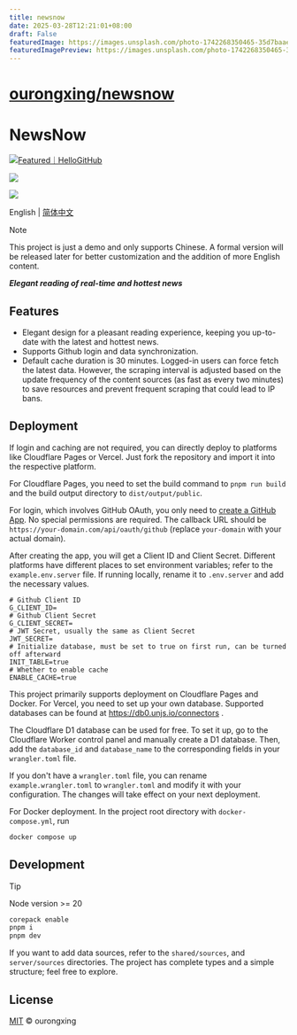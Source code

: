 ```yaml
---
title: newsnow
date: 2025-03-28T12:21:01+08:00
draft: False
featuredImage: https://images.unsplash.com/photo-1742268350465-35d7baae61fa?ixid=M3w0NjAwMjJ8MHwxfHJhbmRvbXx8fHx8fHx8fDE3NDMxMzU2NTV8&ixlib=rb-4.0.3
featuredImagePreview: https://images.unsplash.com/photo-1742268350465-35d7baae61fa?ixid=M3w0NjAwMjJ8MHwxfHJhbmRvbXx8fHx8fHx8fDE3NDMxMzU2NTV8&ixlib=rb-4.0.3
---
```


# [ourongxing/newsnow](https://github.com/ourongxing/newsnow)

# NewsNow
<a href="https://hellogithub.com/repository/c2978695e74a423189e9ca2543ab3b36" target="_blank"><img src="https://api.hellogithub.com/v1/widgets/recommend.svg?rid=c2978695e74a423189e9ca2543ab3b36&claim_uid=SMJiFwlsKCkWf89&theme=small" alt="Featured｜HelloGitHub" /></a>

![](screenshots/preview-1.png)

![](screenshots/preview-2.png)

English | [简体中文](README.zh-CN.md)

> [!NOTE]
> This project is just a demo and only supports Chinese. A formal version will be released later for better customization and the addition of more English content.

***Elegant reading of real-time and hottest news***

## Features
- Elegant design for a pleasant reading experience, keeping you up-to-date with the latest and hottest news.
- Supports Github login and data synchronization.
- Default cache duration is 30 minutes. Logged-in users can force fetch the latest data. However, the scraping interval is adjusted based on the update frequency of the content sources (as fast as every two minutes) to save resources and prevent frequent scraping that could lead to IP bans.

## Deployment

If login and caching are not required, you can directly deploy to platforms like Cloudflare Pages or Vercel. Just fork the repository and import it into the respective platform.

For Cloudflare Pages, you need to set the build command to `pnpm run build` and the build output directory to `dist/output/public`.

For login, which involves GitHub OAuth, you only need to [create a GitHub App](https://github.com/settings/applications/new). No special permissions are required. The callback URL should be `https://your-domain.com/api/oauth/github` (replace `your-domain` with your actual domain).

After creating the app, you will get a Client ID and Client Secret. Different platforms have different places to set environment variables; refer to the `example.env.server` file. If running locally, rename it to `.env.server` and add the necessary values.

```env
# Github Client ID
G_CLIENT_ID=
# Github Client Secret
G_CLIENT_SECRET=
# JWT Secret, usually the same as Client Secret
JWT_SECRET=
# Initialize database, must be set to true on first run, can be turned off afterward
INIT_TABLE=true
# Whether to enable cache
ENABLE_CACHE=true
```

This project primarily supports deployment on Cloudflare Pages and Docker. For Vercel, you need to set up your own database. Supported databases can be found at https://db0.unjs.io/connectors .

The Cloudflare D1 database can be used for free. To set it up, go to the Cloudflare Worker control panel and manually create a D1 database. Then, add the `database_id` and `database_name` to the corresponding fields in your `wrangler.toml` file.

If you don't have a `wrangler.toml` file, you can rename `example.wrangler.toml` to `wrangler.toml` and modify it with your configuration. The changes will take effect on your next deployment.

For Docker deployment. In the project root directory with `docker-compose.yml`, run

```sh
docker compose up
```

## Development

> [!TIP]
> Node version >= 20

```sh
corepack enable
pnpm i
pnpm dev
```

If you want to add data sources, refer to the `shared/sources`, and `server/sources` directories. The project has complete types and a simple structure; feel free to explore.

## License

[MIT](./LICENSE) © ourongxing
